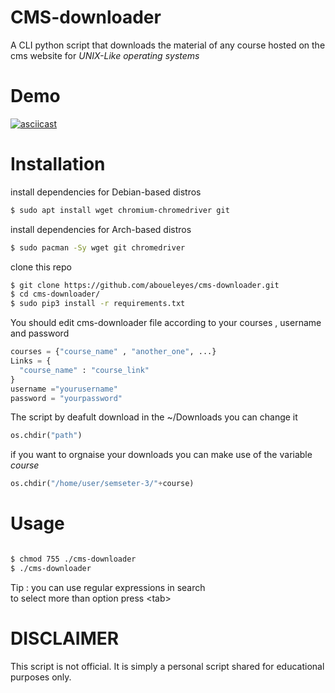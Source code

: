 # CMS-downloader
A CLI python script that downloads the material of any course hosted on the  cms website for *UNIX-Like operating systems*

# Demo

[![asciicast](https://asciinema.org/a/Vlgtwg6TXDwlZv0YTJ7iFE7Cs.svg)](https://asciinema.org/a/Vlgtwg6TXDwlZv0YTJ7iFE7Cs)

# Installation
install dependencies for Debian-based distros
```bash
$ sudo apt install wget chromium-chromedriver git
```
install dependencies for Arch-based distros
```bash
$ sudo pacman -Sy wget git chromedriver 
```
clone this repo 
```bash
$ git clone https://github.com/aboueleyes/cms-downloader.git
$ cd cms-downloader/
$ sudo pip3 install -r requirements.txt

```
You should edit cms-downloader file  according to your courses , username and password
```python
courses = {"course_name" , "another_one", ...}
Links = {
  "course_name" : "course_link"
}
username ="yourusername"
password = "yourpassword"
```
The script by deafult download in the ~/Downloads you can change it 
```python
os.chdir("path")
```
if you want to orgnaise your downloads you can make use of the variable *course*
```python
os.chdir("/home/user/semseter-3/"+course)
```

# Usage
```bash

$ chmod 755 ./cms-downloader
$ ./cms-downloader
```
Tip : you can use regular expressions in search </br>
to select more than option press \<tab\>
# DISCLAIMER
This script is not official. It is simply a personal script shared  for educational purposes only. 

